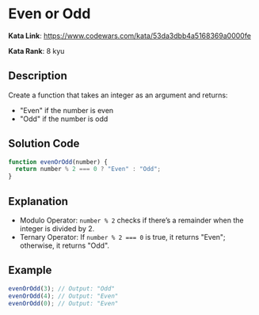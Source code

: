 # Even or Odd

**Kata Link**: https://www.codewars.com/kata/53da3dbb4a5168369a0000fe

**Kata Rank**: 8 kyu

## Description

Create a function that takes an integer as an argument and returns:

- "Even" if the number is even
- "Odd" if the number is odd

## Solution Code

```javascript
function evenOrOdd(number) {
  return number % 2 === 0 ? "Even" : "Odd";
}
```

## Explanation

- Modulo Operator: `number % 2` checks if there’s a remainder when the integer is divided by 2.
- Ternary Operator: If `number % 2 === 0` is true, it returns "Even"; otherwise, it returns "Odd".

## Example

```js
evenOrOdd(3); // Output: "Odd"
evenOrOdd(4); // Output: "Even"
evenOrOdd(0); // Output: "Even"
```
